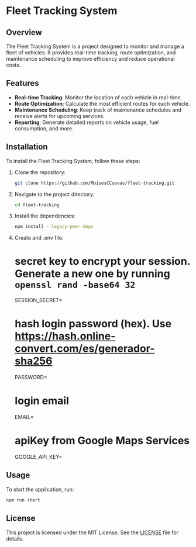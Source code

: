 # Fleet Tracking System

## Overview
The Fleet Tracking System is a project designed to monitor and manage a fleet of vehicles. It provides real-time tracking, route optimization, and maintenance scheduling to improve efficiency and reduce operational costs.

## Features
- **Real-time Tracking**: Monitor the location of each vehicle in real-time.
- **Route Optimization**: Calculate the most efficient routes for each vehicle.
- **Maintenance Scheduling**: Keep track of maintenance schedules and receive alerts for upcoming services.
- **Reporting**: Generate detailed reports on vehicle usage, fuel consumption, and more.

## Installation
To install the Fleet Tracking System, follow these steps:

1. Clone the repository:
    ```sh
    git clone https://github.com/MoisesCCuevas/fleet-tracking.git
    ```
2. Navigate to the project directory:
    ```sh
    cd fleet-tracking
    ```
3. Install the dependencies:
    ```sh
    npm install --legacy-peer-deps
    ```
4. Create and .env file:
   # secret key to encrypt your session. Generate a new one by running `openssl rand -base64 32`
   SESSION_SECRET=
   # hash login password (hex). Use https://hash.online-convert.com/es/generador-sha256
   PASSWORD=
   # login email
   EMAIL=
   # apiKey from Google Maps Services
   GOOGLE_API_KEY=


## Usage
To start the application, run:
```sh
npm run start
```

## License
This project is licensed under the MIT License. See the [LICENSE](LICENSE) file for details.
